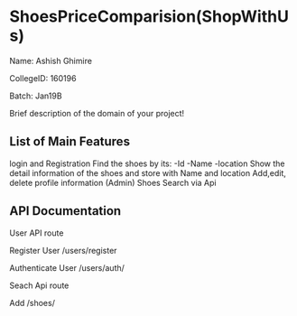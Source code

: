 # ShoesPriceComparision(ShopWithUs)

Name: Ashish Ghimire

CollegeID: 160196

Batch: Jan19B

Brief description of the domain of your project!

## List of Main Features

login and Registration
Find the shoes by its: -Id -Name -location
Show the detail information of the shoes and store with Name and location
Add,edit, delete profile information (Admin)
Shoes Search  via Api


## API Documentation

User API route

Register User /users/register

Authenticate User /users/auth/

Seach Api route

Add /shoes/
